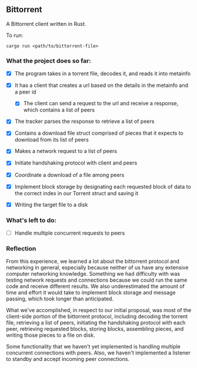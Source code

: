 ## Bittorrent

A Bittorrent client written in Rust.

To run:
```
cargo run <path/to/bittorrent-file>
```

### What the project does so far:

- [x] The program takes in a torrent file, decodes it, and reads it into metainfo
- [x] It has a client that creates a url based on the details in the metainfo and a peer id
	- [x] The client can send a request to the url and receive a response, which contains a list of peers
- [x] The tracker parses the response to retrieve a list of peers
- [x] Contains a download file struct comprised of pieces that it expects to download from its list of peers
- [x] Makes a network request to a list of peers
- [x] Initiate handshaking protocol with client and peers
- [x] Coordinate a download of a file among peers
- [x] Implement block storage by designating each requested block of data to the correct index in our Torrent struct and saving it
- [x] Writing the target file to a disk


### What's left to do:
- [ ] Handle multiple concurrent requests to peers

### Reflection
From this experience, we learned a lot about the bittorrent protocol and networking in general, especially because neither of us have any extensive computer networking knowledge. Something we had difficulty with was testing network requests and connections because we could run the same code and receive different results. We also underestimated the amount of time and effort it would take to implement block storage and message passing, which took longer than anticipated.

What we've accomplished, in respect to our initial proposal, was most of the client-side portion of the bittorrent protocol, including decoding the torrent file, retrieving a list of peers, initiating the handshaking protocol with each peer, retrieving requested blocks, storing blocks, assembling pieces, and writing those pieces to a file on disk.

Some functionality that we haven't yet implemented is handling multiple concurrent connections with peers. Also, we haven't implemented a listener to standby and accept incoming peer connections.
